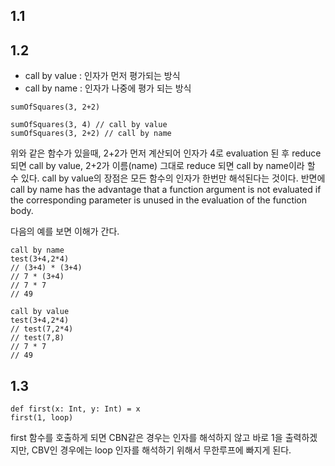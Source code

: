## 1.1

## 1.2
* call by value : 인자가 먼저 평가되는 방식
* call by name : 인자가 나중에 평가 되는 방식 
```
sumOfSquares(3, 2+2)

sumOfSquares(3, 4) // call by value
sumOfSquares(3, 2+2) // call by name
```
위와 같은 함수가 있을때, 2+2가 먼저 계산되어 인자가 4로 evaluation 된 후 reduce 되면 call by value, 2+2가 이름(name) 그대로 reduce 되면 call by name이라 할 수 있다. call by value의 장점은 모든 함수의 인자가 한번만 해석된다는 것이다. 반면에 call by name has the advantage that a function argument is not evaluated if the corresponding parameter is unused in the evaluation of the function body.

다음의 예를 보면 이해가 간다.

```
call by name 
test(3+4,2*4)
// (3+4) * (3+4)
// 7 * (3+4)
// 7 * 7
// 49

call by value
test(3+4,2*4)
// test(7,2*4)
// test(7,8)
// 7 * 7
// 49
```

## 1.3
```
def first(x: Int, y: Int) = x
first(1, loop)
```
first 함수를 호출하게 되면 CBN같은 경우는 인자를 해석하지 않고 바로 1을 출력하겠지만, CBV인 경우에는 loop 인자를 해석하기 위해서 무한루프에 빠지게 된다.
